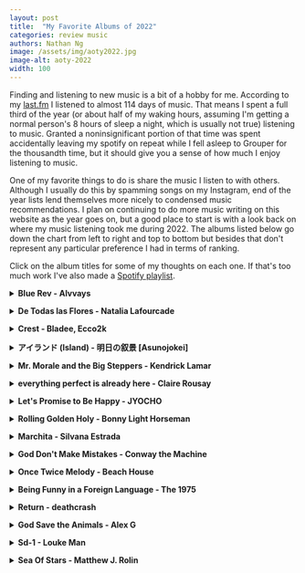 ```yaml
---
layout: post
title:  "My Favorite Albums of 2022"
categories: review music
authors: Nathan Ng
image: /assets/img/aoty2022.jpg
image-alt: aoty-2022
width: 100
---
```


Finding and listening to new music is a bit of a hobby for me.
According to my [last.fm](https://www.last.fm/user/last-ng/listening-report/year) I listened to almost 114 days of music.
That means I spent a full third of the year (or about half of my waking hours, assuming I'm getting a normal person's 8 hours of sleep a night, which is usually not true) listening to music.
Granted a noninsignificant portion of that time was spent accidentally leaving my spotify on repeat while I fell asleep to Grouper for the thousandth time, but it should give you a sense of how much I enjoy listening to music.

One of my favorite things to do is share the music I listen to with others.
Although I usually do this by spamming songs on my Instagram, end of the year lists lend themselves more nicely to condensed music recommendations.
I plan on continuing to do more music writing on this website as the year goes on, but a good place to start is with a look back on where my music listening took me during 2022.
The albums listed below go down the chart from left to right and top to bottom but besides that don't represent any particular preference I had in terms of ranking.

Click on the album titles for some of my thoughts on each one.
If that's too much work I've also made a [Spotify playlist](https://open.spotify.com/playlist/6RyH6N1UZkpnD0Jk71peda?si=fb3387fd73164da9).

<details>
  <summary><b><a>Blue Rev - Alvvays</a></b></summary>
  <div style="margin-left: 1em; align-items:center;">
  <br>
  <a href="https://rateyourmusic.com/release/album/alvvays/blue-rev/"><img src="//e.snmc.io/i/300/s/721dc37911a05f3302d098162a390e9b/10128558" alt="Alvvays - Blue Rev"></a><br>
  <br>
  <b>Genre:</b> Indie Pop, Shoegaze, Noise Pop<br>
  <b>For Fans of:</b> Japanese Breakfast, Jay Som, Hatchie<br>
  <b>Favorite Track:</b> Pharmacist<br>
  <p>
  Alvvays has always (haha) had a special place in my heart ever since I heard their s/t back in 2014 and got a chance to scream the lyrics to Archie, Marry Me live.
  Blue Rev sounds like the culmination of everything they've been working towards in the 8 years since, combining their unmatched pop writing with crunchier guitars, more complex melodies, and the addition of some sick guitar solos (I'm looking at you, Pomeranian Spinster). 
  As soon as the first chords of Pharmacist come in its a nonstop ride until the very end, and somehow Molly and co. manage to maintain their charm and character the whole way through.
  </p>
  </div>
</details>

<p></p> 

<details>
  <summary><b><a>De Todas las Flores - Natalia Lafourcade</a></b></summary>
  <div style="margin-left: 1em;">
  <br>
   <a href="https://rateyourmusic.com/release/album/natalia-lafourcade/de-todas-las-flores/"><img src="//e.snmc.io/i/300/s/b105a65dbf74cfbba8bc63d1c31228d3/10406895" alt="Natalia Lafourcade - De todas las flores"></a><br>
  <b>Genre:</b> Chamber Folk, Singer-Songwriter<br>
  <b>For Fans of:</b> Honestly I have no idea, I guess music?<br>
  <b>Favorite Track:</b> Pajarito colibr&igrave;<br>
  <p>
  I'm going to preface this by stating I have the Spanish knowledge of a 6 month old (the final exam for my Spanish 5-6 class was ordering a burrito from the local Mexican joint), so I'm definitely not qualified to judge the lyrics on this album.
  But if you take a listen to any song on this album, I think you'll agree that Natalia's voice just <i>sounds damn nice</i>.
  This is not to take away from the lush instrumentals and arrangements, but the real treat is simply listening to her voice glide across the guitars and strings, at times hesitant and melancholic, and at times hopeful and earnest.
  One day I'll listen through the whole thing again with an English translation next to me, but for now simply listening to these songs is enough to make this one of my favorite albums of 2022.
  </p>
  </div>
</details>

<p></p> 

<details>
  <summary><b><a>Crest - Bladee, Ecco2k</a></b></summary>
  <div style="margin-left: 1em;">
  <br>
   <a href="https://rateyourmusic.com/release/album/bladee-ecco2k/crest/"><img src="//e.snmc.io/i/300/s/be13a06de64eafe06dab17de75f71b34/9800016" alt="Bladee &amp; Ecco2k - Crest"></a><br>
  <b>Genre:</b> Cloud Rap, Hyper Pop<br>
  <b>For Fans of:</b> DRAINNNNN GANGGGGG<br>
  <b>Favorite Track:</b> The Flag is Raised<br>
  <p>
  I'll admit I'm late to the #draingang hype but after hearing Bladee and Ecco2k perform Crest live I'm a full convert.
  Although the entire #draingang movement is driven by some degree of post-ironic memery, it feels like its circled back so many times that Crest actually feels like some of the most sincere and earnest music I've heard all year.
  Even though the lyrics on this thing basically make no sense ("I'M COMING HOME, VIRGINIA-INIA!"), the beats are so fun and catchy as all hell that it doesn't even matter.
  Personally I'll be trying to channel as much of that energy into my 2023 as possible.
  </p>
  </div>
</details>

<p></p> 

<details>
  <summary><b><a>アイランド (Island) - 明日の叙景 [Asunojokei] </a></b></summary>
  <div style="margin-left: 1em;">
  <br>
   <a href="https://rateyourmusic.com/release/album/明日の叙景/アイランド/"><img src="//e.snmc.io/i/300/s/b594583c1b6eef671ada1c3e91fcc680/10138620" alt="明日の叙景 [Asunojokei] - アイランド"></a><br>
  <b>Genre:</b> Blackgaze, Post-Hardcore <br>
  <b>For Fans of:</b> Deafheaven, Ujubasajuba <br>
  <b>Favorite Track:</b> Dive Under the Blue Sky <br>
  <p>
  OK hear me out: anime openings, but the singer is screaming and its actually black metal.
  This is actually a terrible way to describe Island but if it gets you even mildly interested then it's done its job.
  The blast beats, guitars, and riffs on Island are as heavy as any of the best metal albums out there but where it shines is the way Asunojokei uses the Japanese aesthetics of their melodies and progressions to make them so <i>bright</i>. 
  Listening to this album feels like you're being thrown into the sun in the best way possible.
  </p>
  </div>
</details>

<p></p> 

<details>
  <summary><b><a>Mr. Morale and the Big Steppers - Kendrick Lamar</a></b></summary>
  <div style="margin-left: 1em;">
  <br>
   <a href="https://rateyourmusic.com/release/album/kendrick-lamar/mr-morale-and-the-big-steppers/"><img src="//e.snmc.io/i/300/s/e494ee0752bc37e2c56958e1ad0c4a2e/9942377" alt="Kendrick Lamar - Mr. Morale & The Big Steppers"></a>
  <br>
  <b>Genre:</b> Conscious Hip-Hop <br>
  <b>For Fans of:</b> you know who Kendrick is <br>
  <b>Favorite Track:</b> Father Time <br>
  <p>
  1855 days, and Kendrick Lamar has been <i>goin'</i> through something. 
  In interviews, Kenny has said this was his favorite project, and I can see why: it's basically an expression of catharsis through a deep dive into his personal traumas, anxieties, and depression guided by the occasional interludes from Eckhart Tolle.
  Listening to Mr. Morale front to back feels very much like going on that journey with him, exploring the daddy issues passed on from generation to generation in Father Time, the (almost) too real toxic relationships in We Cry Together, the cycle of abuse in Mother I Sober, and finally learning to choose himself on Mirror.
  This is all in addition to the beats on this thing, which simply put, <i>bang</i>.
  I still remember that feeling of first hearing that beat drop on United In Grief and knowing I was in for a damn ride.
  It doesn't top To Pimp a Butterfly for me, but Mr. Morale is a worthy addition to the pantheon of Kendrick albums that solidify him as The King.
  </p>
  </div>
</details>

<p></p> 
<details>
  <summary><b><a>everything perfect is already here - Claire Rousay</a></b></summary>
  <div style="margin-left: 1em;">
  <br>
   <a href="https://rateyourmusic.com/release/album/claire-rousay/everything-perfect-is-already-here/"><img src="//e.snmc.io/i/300/s/4b1ea2b3b7ee9b4bc29e05bec9dc1926/9735668" alt="claire rousay - Everything Perfect Is Already Here"></a>
  <br>
  <b>Genre:</b> sound collage, ambient <br>
  <b>For Fans of:</b> Sarah Davachi, Oren Ambarchi, Chihei Hatekayama <br>
  <b>Favorite Track:</b> the whole album is basically just one track <br>
  <p>
  Ambient music is a hard genre to describe, since its purpose is almost <i>not</i> to be listened to. 
  In the words of Brian Eno, "it must be as ignorable as it is interesting."
  It's at its best when its not the sound that you notice, but rather the absence of it.
  In that respect everything perfect is already here is a masterwork.
  I've listened to this album countless times and couldn't tell you exactly what I listened to over 30 minute runtime, but
  I know there's strings, pianos, synths, field recordings of talking and nature and rustling, and the occasional click or subtle noise.
  What's more important is the feeling you're left with once its over, that you've just listened to something that's warm and comforting precisely because of its imperfections and impermanence, something that's gone before you've even had a chance to notice it.
  </p>
  </div>
</details>

<p></p> 
<details>
  <summary><b><a>Let's Promise to Be Happy - JYOCHO</a></b></summary>
  <div style="margin-left: 1em;">
  <br>
  <a href="https://rateyourmusic.com/release/album/jyocho/しあわせになるから、なろうよ-shiawase-ni-naru-kara-naro-yo-1/"><img src="//e.snmc.io/i/300/s/188a8c900992116d447ef832b47ed4a9/10108703" alt="JYOCHO - しあわせになるから、なろうよ (Shiawase ni naru kara, narō yo)"></a>
  <br>
  <b>Genre:</b> Math Rock, Midwest Emo <br> 
  <b>For Fans of:</b> Uchu Conbini, toe, tide/edit <br>
  <b>Favorite Track:</b> All the Same <br>
  <p>
  As I'm writing this I'm noticing a trend: I'm a sucker for music that's so earnest and sincere that it obviates any of my own criticisms about cheesiness or mushiness.
  Let's Promise to Be Happy is no exception, and it wears its heart on its sleeve from the beginning all the way to the end.
  But if you let yourself fully feel the whole mess of shimmering guitars, flutes, and mathy riffs, you're in for one of the best rides of the year.
  Again, I have no idea what any of the songs or lyrics or about, but I feel like that's almost besides the point when the music is this pretty.
  </p>
  </div>
</details>

<p></p> 
<details>
  <summary><b><a>Rolling Golden Holy - Bonny Light Horseman</a></b></summary>
  <div style="margin-left: 1em;">
  <br>
  <a href="https://rateyourmusic.com/release/album/bonny-light-horseman/rolling-golden-holy/"><img src="//e.snmc.io/i/300/s/e145fc33599ef9a893822f2879a81f34/10007439" alt="Bonny Light Horseman - Rolling Golden Holy"></a>
  <br>
  <b>Genre:</b> Americana, Folk <br>
  <b>For Fans of:</b> Big Red Machine, Bon Iver, Fruit Bats <br>
  <b>Favorite Track:</b> Summer Dream <br>
  <p>
  This won't be the deepest or most complex album you've ever heard, but damn does it <i>hit</i> (my opinion is probably slightly swayed by the fact that I listened to all the singles on repeat during a particularly emotional part of my 2022 summer that I spent in New York.)
  Their first s/t album was one of my favorites of 2020, and Rolling Golden Holy builds on that success with more lush arrangements, folksy guitar strumming, and lyrics about leaving your love behind, finding another, and riding horses into the sunset.
  OK maybe not that last part, but put this on the next time you're on a road trip through California in that countryside nowhere space between leaving and going and you'll know what I mean.
  </p>
  </div>
</details>

<p></p> 
<details>
  <summary><b><a>Marchita - Silvana Estrada</a></b></summary>
  <div style="margin-left: 1em;">
  <br>
  <a href="https://rateyourmusic.com/release/album/silvana-estrada/marchita/"><img src="//e.snmc.io/i/300/s/9f03e289240613dd8b4abe7876d6ff57/9427508" alt="Silvana Estrada - Marchita"></a>
  <br>
  <b>Genre:</b> Chamber Folk, Singer-Songwriter <br>
  <b>For Fans of:</b> Natalia Lafourcade <br>
  <b>Favorite Track:</b> Tristeza <br>
  <p>
  Again, disclaimer for all these foreign language albums: I have no idea what any of the lyrics are really about, even if I've looked them up once online.
  In my opinion it's just as valid to connect with music through the sound and timbre of the voice as it is through the actual lyrical content, and Silvana Estrada has one of the most unique and compelling voices out there.
  The arrangements are sparse and minimal, often just a single guitar, but provide just enough support for the intimacy and emotion of her voice to shine through.
  You'd be hard pressed to find an album even in a language you can understand that conveys as much melancholy and heart as Marchita.
  </p>
  </div>
</details>

<p></p> 
<details>
  <summary><b><a>God Don't Make Mistakes - Conway the Machine</a></b></summary>
  <div style="margin-left: 1em;">
  <br>
  <a href="https://rateyourmusic.com/release/album/conway-the-machine/god-dont-make-mistakes/"><img src="//e.snmc.io/i/300/s/9eb9a37b76d230e4d3fbd5484e4dcc65/9749731" alt="Conway the Machine - God Don't Make Mistakes"></a>
  <br>
  <b>Genre:</b> East Coast Hip-Hop, Boom Bap <br>
  <b>For Fans of:</b> Benny the Butcher, Westside Gunn, anyone from Griselda <br>
  <b>Favorite Track:</b> Piano Love <br>
  <p>
  I'll keep this one short: Griselda doesn't miss, and this new album from Conway is no exception. 
  I'm not really sure how else to convince you to listen to this album besides telling you how hard these beats go and how smoothly Conway flows over them. 
  Sure the themes aren't particularly deep or new, but it doesn't even matter when it sounds this <i>good</i>.
  </p>
  </div>
</details>

<p></p> 
<details>
  <summary><b><a>Once Twice Melody - Beach House</a></b></summary>
  <div style="margin-left: 1em;">
  <br>
  <a href="https://rateyourmusic.com/release/album/beach-house/once-twice-melody/"><img src="//e.snmc.io/i/300/s/09a6753f205cd170bb35bba63f4c57a8/9473519" alt="Beach House - Once Twice Melody"></a>
  <br>
  <b>Genre:</b> Dream Pop <br>
  <b>For Fans of:</b> Slowdive, Cocteau Twins, Beach Fossils <br>
  <b>Favorite Track:</b> Runaway <br>
  <p>
  Beach House is one of my favorite bands and getting a huge double album like this is like unwrapping a Ferrero Rocher and finding, inexplicably, that there are two delicious balls of chocolate inside instead of one.
  There's nothing particularly <i>new</i> about the sounds and songs on Once Twice Melody, but it feels like the culmination of everything Beach House have been working up to, from the lush shoegaze of Depression Cherry, the synths and darker tone of 7, and their always present dreamy charm.
  Each of the four sides has its own character and identity, and there's enough variety and interesting sounds to leave you wanting more even after the mammoth 90 minute runtime.
  </p>
  </div>
</details>

<p></p> 
<details>
  <summary><b><a>Being Funny in a Foreign Language - The 1975</a></b></summary>
  <div style="margin-left: 1em;">
  <br>
 <a href="https://rateyourmusic.com/release/album/the-1975/being-funny-in-a-foreign-language/"><img src="//e.snmc.io/i/300/s/8c293d0313468f82d8c3e1b694a7018a/10309459" alt="The 1975 - Being Funny in a Foreign Language"></a>
  <br>
  <b>Genre:</b> Pop Rock <br>
  <b>For Fans of:</b> The 1975 is so mainstream I'm not sure I need to put anything here <br>
  <b>Favorite Track:</b> Looking for Somebody (To Love) <br>
  <p>
  I'm still not sure if its acceptable to be a 1975 fan but I'm gonna say it right now: I'm a 1975 fan. 
  For their past few albums, Matt Healy and co. have put together massive tracklists full of bloat and total misses but also frustratingly amazing songs that hint at a really great band under the surface. 
  Being Funny is finally the one where they hit it out of the park, cutting out the weird Greta Thunberg samples and genre detours for a focused and concise project that combines the best parts of their earnestness and immaculate pop writing.
  This level of heart-on-sleeve-wearing is definitely not for everyone and I wouldn't blame you for being wary of The 1975 actually producing a good album, but give this a shot without any preconceptions and I think you'll find something really special.
  </p>
  </div>
</details>

<p></p> 
<details>
  <summary><b><a>Return - deathcrash</a></b></summary>
  <div style="margin-left: 1em;">
  <br>
  <a href="https://rateyourmusic.com/release/album/deathcrash/return/"><img src="//e.snmc.io/i/300/s/f4cfd499ae9538489bc601ac6e0473c0/9527153" alt="deathcrash - Return"></a>
  <br>
  <b>Genre:</b> Slowcore, Post-Rock <br>
  <b>For Fans of:</b> Mogwai, caroline <br>
  <b>Favorite Track:</b> Horses <br>
  <p>
  Modern post-rock has diverged a bit from its roots; most bands these days are just producing overly saccharine tracks too long for their own good with terrible song names like "<a href="https://open.spotify.com/track/7jbLjvNlKbfCRUoFWKo5TR?si=d2307a8ed4d349a9">13 Angels Standing Gaurd 'Round The Side Of Your Bed</a>" (just kidding that's a great song by Silver Mt. Zion, but the point still stands).
  deathcrash is doing post-rock the right way, bringing back the post-hardcore and the actual songwriting.
  The straightforward tracks are great in their own right, but Return really shines when it's not afraid to get a bit rough at the edges, like on
  the Slint-inspired banger Wrestle With Jimmy, which leads straight into the shimmering and pensive Metro 1. 
  It might seem like it'd give you whiplash but it works so well you almost forget the song has even changed.
  </p>
  </div>
</details>

<p></p> 
<details>
  <summary><b><a>God Save the Animals - Alex G</a></b></summary>
  <div style="margin-left: 1em;">
  <br>
  <a href="https://rateyourmusic.com/release/album/alex-g/god-save-the-animals/"><img src="//e.snmc.io/i/300/s/b2c714240eb15932475d9b3794b93ee2/10040768" alt="Alex G - God Save the Animals"></a>
  <br>
  <b>Genre:</b> Indie Rock, Indie Folk <br>
  <b>For Fans of:</b> Car Seat Headrets, Teen Suicide, Field Medic <br>
  <b>Favorite Track:</b> Runner <br>
  <p>
  I almost blew out my eardrums watching Alex G play this album live because I forgot earplugs and if that was the last thing I heard I think I'd be OK with that. 
  Alex G has always been kind of hard to describe.
  Lots of his songs have moments you might call conventionally "pretty" and yet there's always something slightly off: the chords change in unexpected ways, the instruments lag behind, there's a subtle bit of discord, fuzz, and bizarre effects. 
  What keeps me coming back to God Save the Animals and most of Alex G's songs is the feeling that I'll never really figure them out, there'll always be something deep inside them I can't know.
  At their core they're some of the most human songs I've heard all year, and they also <i>rock</i>.
  </p>
  </div>
</details>

<p></p> 
<details>
  <summary><b><a>Sd-1 - Louke Man</a></b></summary>
  <div style="margin-left: 1em;">
  <br>
  <a href="https://rateyourmusic.com/release/album/loukeman/sd-1/"><img src="//e.snmc.io/i/300/s/5c82fe1fcba630e7fb91eb11eb63e474/9227282" alt="Loukeman - Sd-1"></a>
  <br>
  <b>Genre:</b> Outsider House <br>
  <b>For Fans of:</b> Vegyn, Naked Flames <br>
  <b>Favorite Track:</b> Took a Turn <br>
  <p>
  The beats on Sd-1 don't overstay their welcome: as soon as you think you've started to figure out the groove they're already gone.
  Part of that is the immaculate sampling and drum sounds across Sd-1. 
  It's lush and ethereal, perfect for soundtracking a late night subway ride when you got a bit too drunk at the bar and have to wake up early for a meeting in the morning (definitely not speaking from personal experience).
  The highlight of the album is Took a Turn, which flips an unassuming Lomelda sample and a skittering drum pattern into one of the most danceable house songs all year.
  </p>
  </div>
</details>

<p></p> 
<details>
  <summary><b><a>Sea Of Stars - Matthew J. Rolin</a></b></summary>
  <div style="margin-left: 1em;">
  <br>
  <a href="https://rateyourmusic.com/release/album/matthew-j-rolin/sea-of-stars/"><img src="//e.snmc.io/i/300/s/8731c628122d65029ef9741ebe17bfc2/9923326" alt="Matthew J. Rolin - Sea of Stars"></a>
  <br>
  <b>Genre:</b> American Primitivism, Drone <br>
  <b>For Fans of:</b> John Fahey, Hayden Pedigo <br>
  <b>Favorite Track:</b> the whole album is just one track <br>
  <p>
  Sea Of Stars is a kaleidescopic 40 minute long epic of 12-string guitar and drone, every few minutes the facets of the riffs and chords changing almost impercetibly and yet monumentally. 
  That might sound like I took a thesaurus and just made my writing sound as prentious as possible, but just try taking a good pair of headphones with you and sitting down with this album for an undisturbed 40 minutes and you might start to agree.
  I've been a big fan of Matthew J. Rolin ever since hearing his collaborations with Jen Powers and Jayson Gercyz, but this album really sees him coming into his own, merging the lush americana fingerpicking with a wall of synths, reverb, and droning. 
  If there's one album from this list that I'd recommend to someone truly open-minded about music and looking for a unique and almost spiritual experience, it'd be this one.
  </p>
  </div>
</details>
